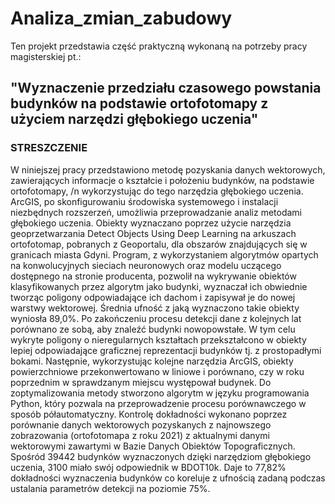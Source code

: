 # Analiza_zmian_zabudowy
Ten projekt przedstawia część praktyczną wykonaną na potrzeby pracy magisterskiej pt.: 
## "Wyznaczenie przedziału czasowego powstania budynków na podstawie ortofotomapy z użyciem narzędzi głębokiego uczenia"
### STRESZCZENIE
W niniejszej pracy przedstawiono metodę pozyskania danych wektorowych,
zawierających informacje o kształcie i położeniu budynków, na podstawie ortofotomapy, /n
wykorzystując do tego narzędzia głębokiego uczenia. ArcGIS, po skonfigurowaniu środowiska
systemowego i instalacji niezbędnych rozszerzeń, umożliwia przeprowadzanie analiz metodami
głębokiego uczenia. Obiekty wyznaczano poprzez użycie narzędzia geoprzetwarzania Detect
Objects Using Deep Learning na arkuszach ortofotomap, pobranych z Geoportalu,
dla obszarów znajdujących się w granicach miasta Gdyni.
Program, z wykorzystaniem algorytmów opartych na konwolucyjnych sieciach
neuronowych oraz modelu uczącego dostępnego na stronie producenta, pozwolił
na wykrywanie obiektów klasyfikowanych przez algorytm jako budynki, wyznaczał
ich obwiednie tworząc poligony odpowiadające ich dachom i zapisywał je do nowej warstwy
wektorowej. Średnia ufność z jaką wyznaczono takie obiekty wyniosła 89,0%. Po zakończeniu
procesu detekcji dane z kolejnych lat porównano ze sobą, aby znaleźć budynki nowopowstałe.
W tym celu wykryte poligony o nieregularnych kształtach przekształcono w obiekty lepiej
odpowiadające graficznej reprezentacji budynków tj. z prostopadłymi bokami. Następnie,
wykorzystując kolejne narzędzia ArcGIS, obiekty powierzchniowe przekonwertowano w liniowe
i porównano, czy w roku poprzednim w sprawdzanym miejscu występował budynek.
Do zoptymalizowania metody stworzono algorytm w języku programowania Python, który
pozwala na przeprowadzenie procesu porównawczego w sposób półautomatyczny.
Kontrolę dokładności wykonano poprzez porównanie danych wektorowych pozyskanych
z najnowszego zobrazowania (ortofotomapa z roku 2021) z aktualnymi danymi wektorowymi
zawartymi w Bazie Danych Obiektów Topograficznych. Spośród 39442 budynków
wyznaczonych dzięki narzędziom głębokiego uczenia, 3100 miało swój odpowiednik
w BDOT10k. Daje to 77,82% dokładności wyznaczenia budynków co koreluje z ufnością
zadaną podczas ustalania parametrów detekcji na poziomie 75%.

